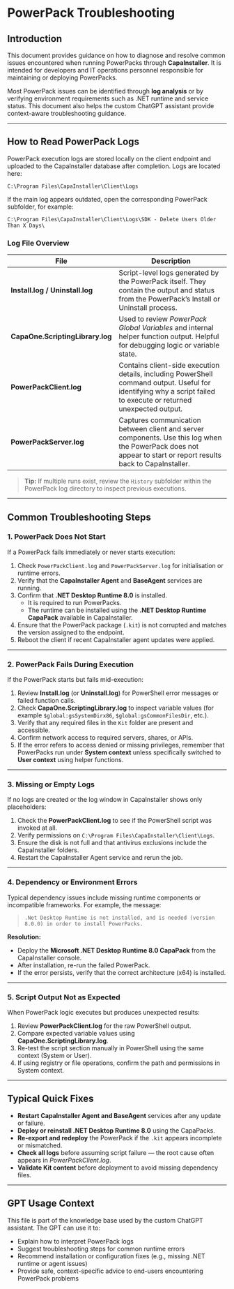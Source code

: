 # PowerPack Troubleshooting

## Introduction
This document provides guidance on how to diagnose and resolve common issues encountered when running PowerPacks through **CapaInstaller**.
It is intended for developers and IT operations personnel responsible for maintaining or deploying PowerPacks.

Most PowerPack issues can be identified through **log analysis** or by verifying environment requirements such as .NET runtime and service status.
This document also helps the custom ChatGPT assistant provide context-aware troubleshooting guidance.

---

## How to Read PowerPack Logs
PowerPack execution logs are stored locally on the client endpoint and uploaded to the CapaInstaller database after completion.
Logs are located here:

```
C:\Program Files\CapaInstaller\Client\Logs
```

If the main log appears outdated, open the corresponding PowerPack subfolder, for example:

```
C:\Program Files\CapaInstaller\Client\Logs\SDK - Delete Users Older Than X Days\
```

### Log File Overview

| File | Description |
|------|--------------|
| **Install.log / Uninstall.log** | Script-level logs generated by the PowerPack itself. They contain the output and status from the PowerPack’s Install or Uninstall process. |
| **CapaOne.ScriptingLibrary.log** | Used to review *PowerPack Global Variables* and internal helper function output. Helpful for debugging logic or variable state. |
| **PowerPackClient.log** | Contains client-side execution details, including PowerShell command output. Useful for identifying why a script failed to execute or returned unexpected output. |
| **PowerPackServer.log** | Captures communication between client and server components. Use this log when the PowerPack does not appear to start or report results back to CapaInstaller. |

> **Tip:** If multiple runs exist, review the `History` subfolder within the PowerPack log directory to inspect previous executions.

---

## Common Troubleshooting Steps

### 1. PowerPack Does Not Start
If a PowerPack fails immediately or never starts execution:
1. Check `PowerPackClient.log` and `PowerPackServer.log` for initialisation or runtime errors.
2. Verify that the **CapaInstaller Agent** and **BaseAgent** services are running.
3. Confirm that **.NET Desktop Runtime 8.0** is installed.
   - It is required to run PowerPacks.
   - The runtime can be installed using the **.NET Desktop Runtime CapaPack** available in CapaInstaller.
4. Ensure that the PowerPack package (`.kit`) is not corrupted and matches the version assigned to the endpoint.
5. Reboot the client if recent CapaInstaller agent updates were applied.

---

### 2. PowerPack Fails During Execution
If the PowerPack starts but fails mid-execution:
1. Review **Install.log** (or **Uninstall.log**) for PowerShell error messages or failed function calls.
2. Check **CapaOne.ScriptingLibrary.log** to inspect variable values (for example `$global:gsSystemDirx86`, `$global:gsCommonFilesDir`, etc.).
3. Verify that any required files in the `Kit` folder are present and accessible.
4. Confirm network access to required servers, shares, or APIs.
5. If the error refers to access denied or missing privileges, remember that PowerPacks run under **System context** unless specifically switched to **User context** using helper functions.

---

### 3. Missing or Empty Logs
If no logs are created or the log window in CapaInstaller shows only placeholders:
1. Check the **PowerPackClient.log** to see if the PowerShell script was invoked at all.
2. Verify permissions on `C:\Program Files\CapaInstaller\Client\Logs`.
3. Ensure the disk is not full and that antivirus exclusions include the CapaInstaller folders.
4. Restart the CapaInstaller Agent service and rerun the job.

---

### 4. Dependency or Environment Errors
Typical dependency issues include missing runtime components or incompatible frameworks.
For example, the message:

> `.Net Desktop Runtime is not installed, and is needed (version 8.0.0) in order to install PowerPacks.`

**Resolution:**
- Deploy the **Microsoft .NET Desktop Runtime 8.0 CapaPack** from the CapaInstaller console.
- After installation, re-run the failed PowerPack.
- If the error persists, verify that the correct architecture (x64) is installed.

---

### 5. Script Output Not as Expected
When PowerPack logic executes but produces unexpected results:
1. Review **PowerPackClient.log** for the raw PowerShell output.
2. Compare expected variable values using **CapaOne.ScriptingLibrary.log**.
3. Re-test the script section manually in PowerShell using the same context (System or User).
4. If using registry or file operations, confirm the path and permissions in System context.

---

## Typical Quick Fixes
- **Restart CapaInstaller Agent and BaseAgent** services after any update or failure.
- **Deploy or reinstall .NET Desktop Runtime 8.0** using the CapaPacks.
- **Re-export and redeploy** the PowerPack if the `.kit` appears incomplete or mismatched.
- **Check all logs** before assuming script failure — the root cause often appears in *PowerPackClient.log*.
- **Validate Kit content** before deployment to avoid missing dependency files.

---

## GPT Usage Context
This file is part of the knowledge base used by the custom ChatGPT assistant.
The GPT can use it to:
- Explain how to interpret PowerPack logs
- Suggest troubleshooting steps for common runtime errors
- Recommend installation or configuration fixes (e.g., missing .NET runtime or agent issues)
- Provide safe, context-specific advice to end-users encountering PowerPack problems

